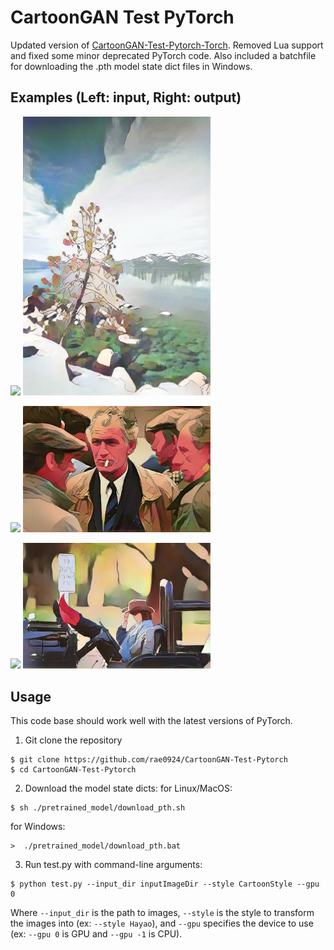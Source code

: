 # CartoonGAN Test PyTorch
Updated version of [CartoonGAN-Test-Pytorch-Torch](https://github.com/Yijunmaverick/CartoonGAN-Test-Pytorch-Torch). Removed Lua support and fixed some minor deprecated PyTorch code. Also included a batchfile for downloading the .pth model state dict files in Windows.

## Examples (Left: input, Right: output)

<p>
    <img src='test_img/5--26.jpg' width=300 />
    <img src='test_output/5--26_Hosoda.jpg' width=300 />
</p>

<p>
    <img src='test_img/7--136.jpg' width=300 />
    <img src='test_output/7--136_Hayao.jpg' width=300 />
</p>

<p>
    <img src='test_img/15--324.jpg' width=300 />
    <img src='test_output/15--324_Hosoda.jpg' width=300 />
</p>

## Usage
This code base should work well with the latest versions of PyTorch.
1. Git clone the repository
```
$ git clone https://github.com/rae0924/CartoonGAN-Test-Pytorch
$ cd CartoonGAN-Test-Pytorch
```
2. Download the model state dicts:
for Linux/MacOS:
```
$ sh ./pretrained_model/download_pth.sh
```
for Windows:
```
>  ./pretrained_model/download_pth.bat
```
3. Run test.py with command-line arguments:
```
$ python test.py --input_dir inputImageDir --style CartoonStyle --gpu 0
```
Where `--input_dir` is the path to images, `--style` is the style to transform the images into (ex: `--style Hayao`), and `--gpu` specifies the device to use (ex: `--gpu 0` is GPU and `--gpu -1` is CPU).
